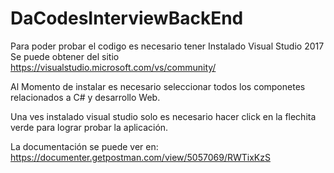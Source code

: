 # DaCodesInterviewBackEnd

Para poder probar el codigo es necesario tener Instalado Visual Studio 2017
Se puede obtener del sitio https://visualstudio.microsoft.com/vs/community/

Al Momento de instalar es necesario seleccionar todos los componetes relacionados a C# y desarrollo Web.

Una ves instalado visual studio solo es necesario hacer click en la flechita verde para lograr probar la aplicación.

La documentación se puede ver en:
https://documenter.getpostman.com/view/5057069/RWTixKzS